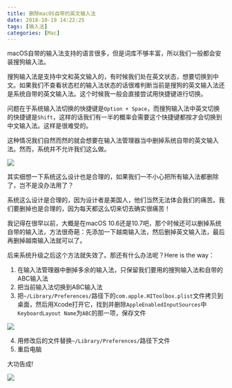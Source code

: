 ```yaml
---
title: 删除macOS自带的英文输入法
date: 2018-10-19 14:22:25
tags: [输入法]
categories: [Mac]
---
```


macOS自带的输入法支持的语言很多，但是词库不够丰富，所以我们一般都会安装搜狗输入法。

搜狗输入法是支持中文和英文输入的，有时候我们处在英文状态，想要切换到中文。如果我们不查看状态栏的输入法状态的话很难判断当前是搜狗的英文输入法还是系统自带的英文输入法。这个时候我一般会直接尝试用快捷键进行切换。

问题在于系统输入法切换的快捷键是`Option + Space`，而搜狗输入法中英文切换的快捷键是`Shift`，这样的话我们有一半的概率会需要这个快捷键都按才会切换到中文输入法。这样是很难受的。

这种情况我们自然而然的就会想要在输入法管理器当中删掉系统自带的英文输入法。然而，系统并不允许我们这么做。

![]({{site.url}}/assets/img{{page.id}}/gray.png)

其实细想一下系统这么设计也是合理的，如果我们一不小心把所有输入法都删除了，岂不是没办法用了？

系统这么设计是合理的，因为设计者是美国人，他们当然无法体会我们的痛苦。我们要删掉也是合理的，因为每天都这么切来切去确实很痛苦！

我记得在很早以前，大概是在macOS 10.6还是10.7吧，那个时候还可以删掉系统自带的输入法，方法很奇葩：先添加一下越南输入法，然后删掉英文输入法，最后再删掉越南输入法就可以了。

后来系统升级之后这个方法就失效了。那还有什么办法呢？Here is the way：

1. 在输入法管理器中删掉多余的输入法，只保留我们要用的搜狗输入法和自带的ABC输入法
2. 把当前输入法切换到ABC输入法
3. 把`~/Library/Preferences/`路径下的`com.apple.HIToolbox.plist`文件拷贝到桌面，然后用Xcode打开它，找到并删除`AppleEnabledInputSources`中`KeyboardLayout Name`为`ABC`的那一项，保存文件

![]({{site.url}}/assets/img{{page.id}}/abc.png)

4. 用修改后的文件替换`~/Library/Preferences/`路径下文件
5. 重启电脑

大功告成!

![]({{site.url}}/assets/img{{page.id}}/removed.png)



